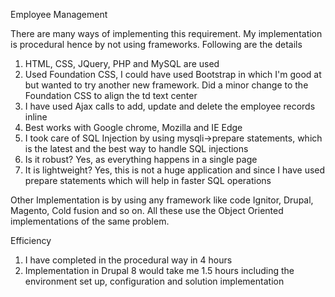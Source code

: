 Employee Management

There are many ways of implementing this requirement. My implementation is procedural hence by not using frameworks. Following are the details

1. HTML, CSS, JQuery, PHP and MySQL are used
2. Used Foundation CSS, I could have used Bootstrap in which I'm good at but wanted to try another new framework. Did a minor change to the Foundation CSS to align the td text center
3. I have used Ajax calls to add, update and delete the employee records inline
4. Best works with Google chrome, Mozilla and IE Edge
5. I took care of SQL Injection by using mysqli->prepare statements, which is the latest and the best way to handle SQL injections
6. Is it robust? Yes, as everything happens in a single page
7. It is lightweight? Yes, this is not a huge application and since I have used prepare statements which will help in faster SQL operations


Other Implementation is by using any framework like code Ignitor, Drupal, Magento, Cold fusion and so on. All these use the Object Oriented implementations of the same problem.

Efficiency
1. I have completed in the procedural way in 4 hours
2. Implementation in Drupal 8 would take me 1.5 hours including the environment set up, configuration and solution implementation
